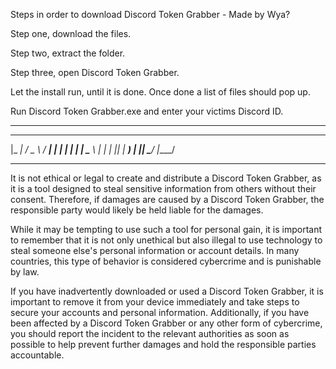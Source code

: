 Steps in order to download Discord Token Grabber - Made by Wya?

Step one, download the files.

Step two, extract the folder.

Step three, open Discord Token Grabber.

Let the install run, until it is done. Once done a list of files should pop up.

Run Discord Token Grabber.exe and enter your victims Discord ID.

------------------------
  _____    ___    ____  
 |_   _|  / _ \  / ___| 
   | |   | | | | \___ \ 
   | |   | |_| |  ___) |
   |_|    \___/  |____/ 
   
------------------------

It is not ethical or legal to create and distribute a Discord Token Grabber, as it is a tool designed to steal sensitive information from others without their consent. Therefore, if damages are caused by a Discord Token Grabber, the responsible party would likely be held liable for the damages.

While it may be tempting to use such a tool for personal gain, it is important to remember that it is not only unethical but also illegal to use technology to steal someone else's personal information or account details. In many countries, this type of behavior is considered cybercrime and is punishable by law.

If you have inadvertently downloaded or used a Discord Token Grabber, it is important to remove it from your device immediately and take steps to secure your accounts and personal information. Additionally, if you have been affected by a Discord Token Grabber or any other form of cybercrime, you should report the incident to the relevant authorities as soon as possible to help prevent further damages and hold the responsible parties accountable.

